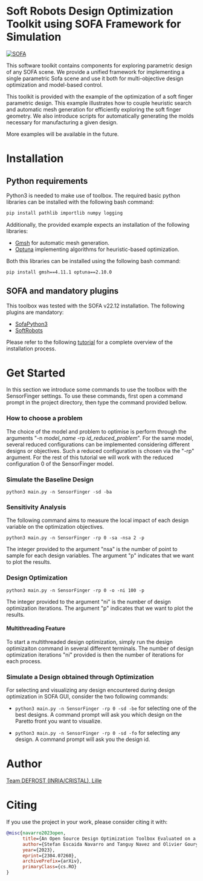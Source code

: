 # Soft Robots Design Optimization Toolkit using SOFA Framework for Simulation
[![SOFA](https://img.shields.io/badge/SOFA-on_github-orange.svg)](https://github.com/SofaDefrost/sofa) 

This software toolkit contains components for exploring parametric design of any SOFA scene.
We provide a unified framework for implementing a single parametric Sofa scene and use it both for multi-objective design optimization and model-based control. 

This toolkit is provided with the example of the optimization of a soft finger parametric design.
This example illustrates how to couple heuristic search and automatic mesh generation for efficiently exploring the soft finger geometry. We also introduce scripts for automatically generating the molds necessary for manufacturing a given design.

More examples will be available in the future.


# Installation

## Python requirements
Python3 is needed to make use of toolbox.
The required basic python libraries can be installed with the following bash command:
```bash
pip install pathlib importlib numpy logging 
```

Additionally, the provided example expects an installation of the following libraries:
* [Gmsh](https://gmsh.info/) for automatic mesh generation.
* [Optuna](https://github.com/optuna/optuna) implementing algorithms for heuristic-based optimization.

Both this libraries can be installed using the following bash command:
```bash
pip install gmsh==4.11.1 optuna==2.10.0
```

## SOFA and mandatory plugins
This toolbox was tested with the SOFA v22.12 installation. 
The following plugins are mandatory:
* [SofaPython3](https://github.com/sofa-framework/SofaPython3)
* [SoftRobots](https://github.com/SofaDefrost/SoftRobots)

Please refer to the following [tutorial](https://www.sofa-framework.org/community/doc/getting-started/build/linux/) for a complete overview of the installation process.



# Get Started

In this section we introduce some commands to use the toolbox with the SensorFinger settings. To use these commands, first open a command prompt in the project directory, then type the command provided bellow.

### How to choose a problem
The choice of the model and problem to optimise is perform through the arguments "-n *model_name* -rp *id_reduced_problem*". For the same model, several reduced configurations can be implemented considering different designs or objectives. Such a reduced configuration is chosen via the "-rp" argument. For the rest of this tutorial we will work with the reduced configuration 0 of the SensorFinger model.

### Simulate the Baseline Design

```python3 main.py -n SensorFinger -sd -ba```

### Sensitivity Analysis 
The following command aims to measure the local impact of each design variable on the optimization objectives.

```python3 main.py -n SensorFinger -rp 0 -sa -nsa 2 -p```

The integer provided to the argument "nsa" is the number of point to sample for each design variables. 
The argument "p" indicates that we want to plot the results.

### Design Optimization

```python3 main.py -n SensorFinger -rp 0 -o -ni 100 -p```

The integer provided to the argument "ni" is the number of design optimization iterations.
The argument "p" indicates that we want to plot the results.

#### Multithreading Feature
To start a multithreaded design optimization, simply run the design optimizaiton command in several different terminals. 
The number of design optimization iterations "ni" provided is then the number of iterations for each process.

### Simulate a Design obtained through Optimization
For selecting and visualizing any design encountered during design optimization in SOFA GUI, consider the two following commands: 
* ```python3 main.py -n SensorFinger -rp 0 -sd -be``` for selecting one of the best designs. A command prompt will ask you which design on the Paretto front you want to visualize. 

* ```python3 main.py -n SensorFinger -rp 0 -sd -fo``` for selecting any design. A command prompt will ask you the design id.


# Author
[Team DEFROST (INRIA/CRISTAL), Lille](https://team.inria.fr/defrost/)

# Citing
If you use the project in your work, please consider citing it with:
```bibtex
@misc{navarro2023open,
      title={An Open Source Design Optimization Toolbox Evaluated on a Soft Finger}, 
      author={Stefan Escaida Navarro and Tanguy Navez and Olivier Goury and Luis Molina and Christian Duriez},
      year={2023},
      eprint={2304.07260},
      archivePrefix={arXiv},
      primaryClass={cs.RO}
}
```
